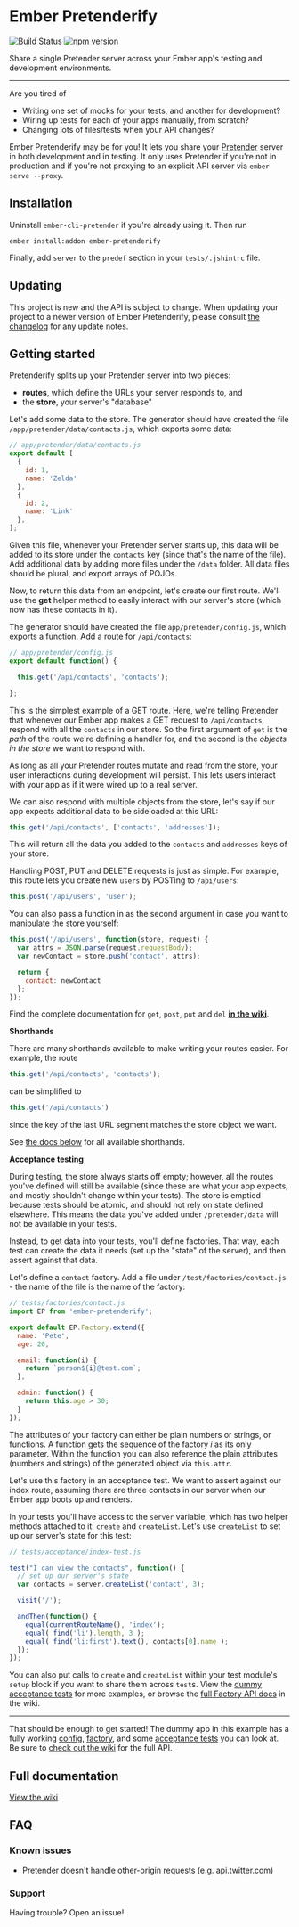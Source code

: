 # Ember Pretenderify

[![Build Status](https://travis-ci.org/samselikoff/ember-pretenderify.svg?branch=master)](https://travis-ci.org/samselikoff/ember-pretenderify)
[![npm version](https://badge.fury.io/js/ember-pretenderify.svg)](http://badge.fury.io/js/ember-pretenderify)

Share a single Pretender server across your Ember app's testing and development environments.

----

Are you tired of

- Writing one set of mocks for your tests, and another for development?
- Wiring up tests for each of your apps manually, from scratch?
- Changing lots of files/tests when your API changes?

Ember Pretenderify may be for you! It lets you share your [Pretender](https://github.com/trek/pretender) server in both development and in testing. It only uses Pretender if you're not in production and if you're not proxying to an explicit API server via `ember serve --proxy`.

## Installation

Uninstall `ember-cli-pretender` if you're already using it. Then run

    ember install:addon ember-pretenderify

Finally, add `server` to the `predef` section in your `tests/.jshintrc` file.

## Updating

This project is new and the API is subject to change. When updating your project to a newer version of Ember Pretenderify, please consult [the changelog](/CHANGELOG.md) for any update notes.

## Getting started

Pretenderify splits up your Pretender server into two pieces:

 - **routes**, which define the URLs your server responds to, and
 - the **store**, your server's "database"

Let's add some data to the store. The generator should have created the file `/app/pretender/data/contacts.js`, which exports some data:

```js
// app/pretender/data/contacts.js
export default [
  {
    id: 1,
    name: 'Zelda'
  },
  {
    id: 2,
    name: 'Link'
  },
];
```

Given this file, whenever your Pretender server starts up, this data will be added to its store under the `contacts` key (since that's the name of the file). Add additional data by adding more files under the `/data` folder. All data files should be plural, and export arrays of POJOs.

Now, to return this data from an endpoint, let's create our first route. We'll use the **get** helper method to easily interact with our server's store (which now has these contacts in it).

The generator should have created the file `app/pretender/config.js`, which exports a function. Add a route for `/api/contacts`:

```js
// app/pretender/config.js
export default function() {

  this.get('/api/contacts', 'contacts');

};
```

This is the simplest example of a GET route. Here, we're telling Pretender that whenever our Ember app makes a GET request to `/api/contacts`, respond with all the `contacts` in our store. So the first argument of `get` is the *path* of the route we're defining a handler for, and the second is the *objects in the store* we want to respond with.

As long as all your Pretender routes mutate and read from the store, your user interactions during development will persist. This lets users interact with your app as if it were wired up to a real server.

We can also respond with multiple objects from the store, let's say if our app expects additional data to be sideloaded at this URL:

```js
this.get('/api/contacts', ['contacts', 'addresses']);
```

This will return all the data you added to the `contacts` and `addresses` keys of your store.

Handling POST, PUT and DELETE requests is just as simple. For example, this route lets you create new `users` by POSTing to `/api/users`:

```js
this.post('/api/users', 'user');
```

You can also pass a function in as the second argument in case you want to manipulate the store yourself:

```js
this.post('/api/users', function(store, request) {
  var attrs = JSON.parse(request.requestBody);
  var newContact = store.push('contact', attrs);

  return {
    contact: newContact
  };
});
```

Find the complete documentation for `get`, `post`, `put` and `del` [**in the wiki**](../../wiki/HTTP-Verb-methods).

**Shorthands**

There are many shorthands available to make writing your routes easier. For example, the route

```js
this.get('/api/contacts', 'contacts');
```

can be simplified to

```js
this.get('/api/contacts')
```

since the key of the last URL segment matches the store object we want.

See [the docs below](../../wiki/HTTP-Verb-methods) for all available shorthands.

**Acceptance testing**

During testing, the store always starts off empty; however, all the routes you've defined will still be available (since these are what your app expects, and mostly shouldn't change within your tests). The store is emptied because tests should be atomic, and should not rely on state defined elsewhere. This means the data you've added under `/pretender/data` will not be available in your tests.

Instead, to get data into your tests, you'll define factories. That way, each test can create the data it needs (set up the "state" of the server), and then assert against that data.

Let's define a `contact` factory. Add a file under `/test/factories/contact.js` - the name of the file is the name of the factory:

```js
// tests/factories/contact.js
import EP from 'ember-pretenderify';

export default EP.Factory.extend({
  name: 'Pete',
  age: 20,

  email: function(i) {
    return `person${i}@test.com`;
  },

  admin: function() {
    return this.age > 30;
  }
});
```

The attributes of your factory can either be plain numbers or strings, or functions. A function gets the sequence of the factory *i* as its only parameter. Within the function you can also reference the plain attributes (numbers and strings) of the generated object via `this.attr`.

Let's use this factory in an acceptance test. We want to assert against our index route, assuming there are three contacts in our server when our Ember app boots up and renders.

In your tests you'll have access to the `server` variable, which has two helper methods attached to it: `create` and `createList`. Let's use `createList` to set up our server's state for this test:

```js
// tests/acceptance/index-test.js

test("I can view the contacts", function() {
  // set up our server's state
  var contacts = server.createList('contact', 3);

  visit('/');

  andThen(function() {
    equal(currentRouteName(), 'index');
    equal( find('li').length, 3 );
    equal( find('li:first').text(), contacts[0].name );
  });
});
```

You can also put calls to `create` and `createList` within your test module's `setup` block if you want to share them across `test`s. View the [dummy acceptance tests](tests/acceptance) for more examples, or browse the [full Factory API docs](../../wiki/Factories) in the wiki.

-----

That should be enough to get started! The dummy app in this example has a fully working [config](tests/dummy/app/pretender/config.js), [factory](tests/factories/contact.js), and some [acceptance tests](tests/acceptance) you can look at. Be sure to [check out the wiki](../../wiki) for the full API.

## Full documentation

[View the wiki](../../wiki)

## FAQ

### Known issues

- Pretender doesn't handle other-origin requests (e.g. api.twitter.com)

### Support

Having trouble? Open an issue!
